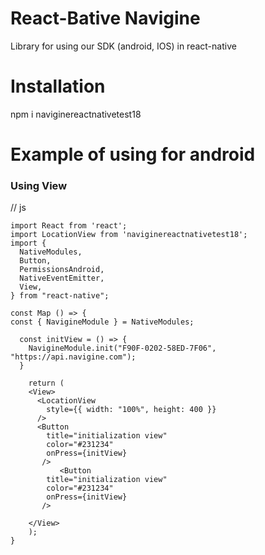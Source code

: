 # React-Bative Navigine
Library for using our SDK (android, IOS) in react-native
# Installation
npm i naviginereactnativetest18

# Example of using for android
### Using View ###
// js
```
import React from 'react';
import LocationView from 'naviginereactnativetest18';
import {
  NativeModules,
  Button,
  PermissionsAndroid,
  NativeEventEmitter,
  View,
} from "react-native";

const Map () => {
const { NavigineModule } = NativeModules;
 
  const initView = () => {
    NavigineModule.init("F90F-0202-58ED-7F06", "https://api.navigine.com");
  }

    return (
    <View>
      <LocationView
        style={{ width: "100%", height: 400 }}
      />
      <Button
        title="initialization view"
        color="#231234"
        onPress={initView}
       />
           <Button
        title="initialization view"
        color="#231234"
        onPress={initView}
       />

    </View>
    );
}
